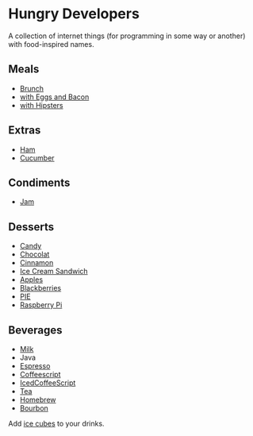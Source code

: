Hungry Developers
=================

A collection of internet things (for programming in some way or another) with food-inspired names.

Meals
---

* [Brunch](http://brunch.io/)
 * [with Eggs and Bacon](https://github.com/nezoomie/brunch-eggs-and-bacon)
 * [with Hipsters](https://github.com/elving/brunch-with-hipsters)

Extras
---

* [Ham](https://github.com/radiosilence/Ham)
* [Cucumber](http://cukes.info/)

Condiments
---

* [Jam](http://groundcomputing.co.uk/code/jam)

Desserts
---

* [Candy](http://candy-chat.github.com/candy/)
* [Chocolat](http://chocolatapp.com/)
* [Cinnamon](http://cinnamon.linuxmint.com/)
* [Ice Cream Sandwich](http://source.android.com/source/downloading.html)
* [Apples](http://www.apple.com/)
* [Blackberries](http://us.blackberry.com/)
* [PIE](http://css3pie.com/)
* [Raspberry Pi](http://www.raspberrypi.org/)

Beverages
---

* [Milk](http://pvande.net/Milk/)
* Java
* [Espresso](http://macrabbit.com/espresso/)
* [Coffeescript](http://coffeescript.org/)
* [IcedCoffeeScript](http://maxtaco.github.com/coffee-script/)
* [Tea](http://onecrayon.com/tea/)
* [Homebrew](http://mxcl.github.com/homebrew/)
* [Bourbon](http://thoughtbot.com/bourbon/)


Add [ice cubes](http://seejohnrun.github.com/ice_cube/) to your drinks.